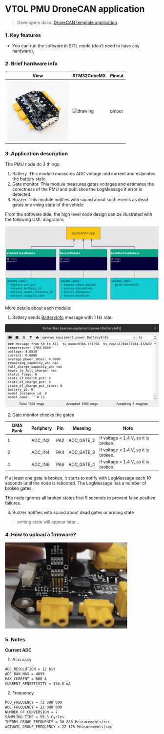 # VTOL PMU DroneCAN application

> Developers docs: [DroneCAN template application](https://github.com/RaccoonlabDev/mini_v2_node/wiki/dronecan).

### 1. Key features

- You can run the software in SITL mode (don't need to have any hardware),

### 2. Brief hardware info

| View | STM32CubeMX | Pinout |
| ---- | ----------- | ------ |
| <img src="Assets/view.jpg" alt="drawing" width="200"> | <img src="https://github.com/Innopolis-UAV-Team/vtol-pmu-ioc/raw/6530f3319c28916c0268c4aedbf7e330f0dfdd90/Assets/stm32cubemx.png" alt="drawing" width="200"> | pinout |

### 3. Application description

The PMU node do 3 things:
1. Battery. This module measures ADC voltage and current and estimates the battery state.
2. Gate monitor. This module measures gates voltages and estimates the corectness of the PMU and publishes the LogMessage if error is detected.
3. Buzzer. This module notifies with sound about such events as dead gates or arming state of the vehicle

From the software side, the high level node design can be illustrated with the following UML diagramm: 

<img src="Assets/uml.png" alt="drawing">

More details about each module:

1. Battery sends [BatteryInfo](https://dronecan.github.io/Specification/7._List_of_standard_data_types/#batteryinfo) message with 1 Hz rate.

<img src="Assets/battery_info.png" alt="drawing">

2. Gate monitor checks the gates

| DMA Rank | Periphery   | Pin  | Meaning        | Note |
| -------- | ----------- | ---- | -------------- | ---- |
| 1 | ADC_IN2 | PA2 | ADC_GATE_2 | If voltage < 1.4 V, so it is broken. |
| 3 | ADC_IN4 | PA4 | ADC_GATE_3 | If voltage < 1.4 V, so it is broken. |
| 4 | ADC_IN6 | PA6 | ADC_GATE_4 | If voltage < 1.4 V, so it is broken. |

If at least one gate is broken, it starts to notify with LogMessage each 10 seconds until the node is rebooted. The LogMessage has a number of broken gates.

The node ignores all broken states first 5 seconds to prevent false positive failures.

3. Buzzer notifies with sound about dead gates or arming state

> arming state will appear later...

### 4. How to upload a firmware?

<img src="Assets/swd.png" alt="drawing" width="400">

### 5. Notes

**Current ADC**

1. Accuracy

```
ADC_RESOLUTION = 12 bit
ADC_RAW_MAX = 4095
MAX_CURRENT = 600 A
CURRENT_SENSETIVITY = 146.5 mA
```

2. Frequency

```
MCU_FREQUENCY = 72 000 000
ADC_FREQUENCY = 12 000 000
NUMBER_OF_CONVERSION = 7
SAMPLING_TIME = 55.5 Cycles
THEORY_GROUP_FREQUENCY = 30 888 Measurements/sec
ACTUATL_GROUP_FREQUENCY = 22 175 Measurements/sec
```
